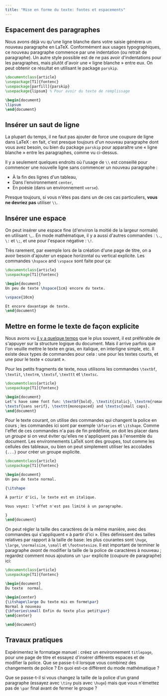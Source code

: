 ```yaml
---
title: "Mise en forme du texte: fontes et espacements"
---
```


## Espacement des paragraphes

Nous avons déjà vu qu'une ligne blanche dans votre saisie générera un nouveau paragraphe en LaTeX. Conformément aux usages typographiques, ce nouveau paragraphe commence par une indentation (ou retrait de paragraphe). Un autre style possible est de ne pas avoir d'indentations pour les paragraphes, mais plutôt d'avoir une « ligne blanche » entre eux. On peut obtenir ce résultat en utilisant le package `parskip`.

```latex
\documentclass{article}
\usepackage[T1]{fontenc}
\usepackage[parfill]{parskip}
\usepackage{lipsum} % Pour avoir du texte de remplissage

\begin{document}
\lipsum
\end{document}
```

## Insérer un saut de ligne

La plupart du temps, il ne faut pas ajouter de force une coupure de ligne dans LaTeX : en fait, c'est presque toujours d'un nouveau paragraphe dont vous avez besoin, ou bien du package `parskip` pour apparaître une « ligne blanche » entre les paragraphes, comme vu ci-dessus. 

Il y a seulement quelques endroits où l'usage de `\\` est conseillé pour commencer une nouvelle ligne sans commencer un nouveau paragraphe :

- À la fin des lignes d'un tableau,
- Dans l'environnement `center`,
- En poésie (dans un environnement `verse`).

Presque toujours, si vous n'êtes pas dans un de ces cas particuliers, **vous ne devriez pas** utiliser `\\`.


## Insérer une espace

On peut insérer une espace fine (d'environ la moitié de la largeur normale) en utilisant `\,`. En mode mathématique, il y a aussi d'autres commandes : `\.`, `\:` et `\;`, et une pour l'espace négative : `\!`.

Très rarement, par exemple lors de la création d'une page de titre, on a avoir besoin d'ajouter un espace horizontal ou vertical explicite. Les commandes `\hspace` and `\vspace` sont faite pour ça:

```latex
\documentclass{article}
\usepackage[T1]{fontenc}

\begin{document}
Un peu de texte \hspace{1cm} encore du texte.

\vspace{10cm}

Et encore davantage de texte.
\end{document}
```


## Mettre en forme le texte de façon explicite

Nous avons vu [il y a quelque temps](lesson-03) que le plus souvent, il est préférable de s'appuyer sur la structure logique du document. Mais il arrive parfois que l'on veuille mettre le texte en gras, en italique, en interligne simple, etc. Il existe deux types de commandes pour cela : une pour les textes courts, et une pour le texte « courant ».

Pour les petits fragments de texte, nous utilisons les commandes `\textbf`, `\textit`, `\textrm`, `\textsf`, `\texttt` et `\textsc`.

```latex
\documentclass{article}
\usepackage[T1]{fontenc}

\begin{document}
Let's have some font fun: \textbf{bold}, \textit{italic}, \textrm{roman},
\textsf{sans serif}, \texttt{monospaced} and \textsc{small caps}.
\end{document}
```

Pour le texte courant, on utilise des commandes qui changent la police en cours ; les commandes ici sont par exemple `\bfseries` et `\itshape`. Comme l'effet de ces commandes n'a pas de fin prédéfinie, on doit les placer dans un _groupe_ si on veut éviter qu'elles ne s'appliquent pas à l'ensemble du document. Les environnements LaTeX sont des groupes, tout comme les cellules des tableaux, ou bien on peut simplement utiliser les accolades `{...}` pour créer un groupe explicite.


```latex
\documentclass{article}
\usepackage[T1]{fontenc}

\begin{document}
Un peu de texte normal.

{\itshape

À partir d'ici, le texte est en italique.

Vous voyez: l'effet n'est pas limité à un paragraphe.

}
\end{document}
```

On peut régler la taille des caractères de la même manière, avec des commandes qui s'appliquent « à partir d'ici ». Elles définissent des tailles relatives par rapport à la taille de base: les plus courantes sont `\huge`, `\large`, `\normalsize`, `\small` et `\footnotesize`. Il est important de terminer le paragraphe _avant_ de modifier la taille de la police de caractères à nouveau ; regardez comment nous ajoutons un `\par` explicite (coupure de paragraphe) ici:

```latex
\documentclass{article}
\usepackage[T1]{fontenc}

\begin{document}
Du texte  normal.

\begin{center}
{\itshape\large Du texte mis en forme\par}
Normal à nouveau
{\bfseries\small Enfin du texte plus petit\par}
\end{center}

\end{document}
```


## Travaux pratiques

Expérimentez le formatage manuel : créez un environnement `titlepage`, pour une page de titre et essayez d'insérer différents espaces et de modifier la police. Que se passe-t-il lorsque vous combinez des changements de police ? En quoi est-ce différent du mode mathématique ?

Que se passe-t-il si vous changez la taille de la police d'un grand paragraphe (essayez avec `\tiny` puis avec `\huge`) mais que vous n'émettez pas de `\par` final avant de fermer le groupe ?
